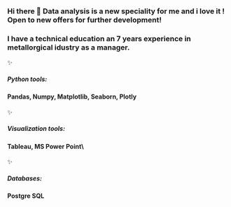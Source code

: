### Hi there 👋 Data analysis is a new speciality for me and i love it ! Open to new offers for further development!
### I have a technical education an 7 years experience in metallorgical idustry as a manager.
✨ 
##### Python tools:
#### Pandas, Numpy, Matplotlib, Seaborn, Plotly
✨ 
##### Visualization tools:
#### Tableau, MS Power Point\
✨ 
##### Databases:
#### Postgre SQL
